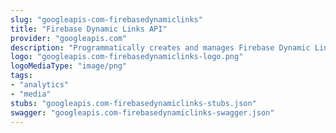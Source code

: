 ```yaml
---
slug: "googleapis-com-firebasedynamiclinks"
title: "Firebase Dynamic Links API"
provider: "googleapis.com"
description: "Programmatically creates and manages Firebase Dynamic Links."
logo: "googleapis.com-firebasedynamiclinks-logo.png"
logoMediaType: "image/png"
tags:
- "analytics"
- "media"
stubs: "googleapis.com-firebasedynamiclinks-stubs.json"
swagger: "googleapis.com-firebasedynamiclinks-swagger.json"
---
```

